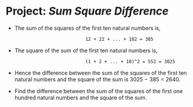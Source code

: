 # Project: *Sum Square Difference*

* The sum of the squares of the first ten natural numbers is,

                                12 + 22 + ... + 102 = 385
                      
* The square of the sum of the first ten natural numbers is,

                                (1 + 2 + ... + 10)^2 = 552 = 3025
                      
* Hence the difference between the sum of the squares of the first ten natural numbers and the square of the sum is 3025 − 385 = 2640.

* Find the difference between the sum of the squares of the first one hundred natural numbers and the square of the sum.

